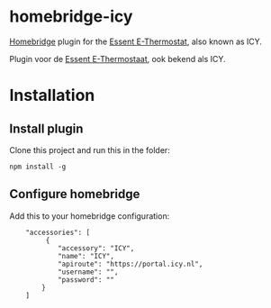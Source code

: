 # homebridge-icy
[Homebridge](https://github.com/nfarina/homebridge) plugin for the [Essent E-Thermostat](https://www.e-thermostaat.nl/), also known as ICY.

Plugin voor de [Essent E-Thermostaat](https://www.e-thermostaat.nl/), ook bekend als ICY.
# Installation

## Install plugin
Clone this project and run this in the folder:
```
npm install -g
```
## Configure homebridge
Add this to your homebridge configuration:
```
    "accessories": [
	     {
            "accessory": "ICY",
            "name": "ICY",
            "apiroute": "https://portal.icy.nl",
            "username": "",
            "password": ""
        }
    ]
```